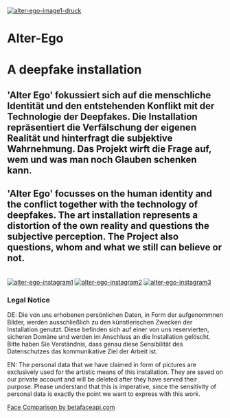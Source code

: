 <a href="https://ibb.co/QjfzWWs"><img src="https://i.ibb.co/3Y7Gxxt/alter-ego-image1-druck.jpg" alt="alter-ego-image1-druck" border="0"></a>

# Alter-Ego
<h1>A deepfake installation</h1>

<h2>'Alter Ego' fokussiert sich auf die menschliche Identität und den entstehenden Konflikt mit der Technologie der Deepfakes. Die Installation repräsentiert die Verfälschung der eigenen Realität und hinterfragt die subjektive Wahrnehmung. Das Projekt wirft die Frage auf, wem und was man noch Glauben schenken kann.</h2>

<h2>'Alter Ego' focusses on the human identity and the conflict together with the technology of deepfakes. The art installation represents a distortion of the own reality and questions the subjective perception. The Project also questions, whom and what we still can believe or not.</h2>
</br>  
<a href="https://ibb.co/jT32JYv"><img src="https://i.ibb.co/jT32JYv/alter-ego-instagram1.jpg" alt="alter-ego-instagram1" border="0"></a> <a href="https://ibb.co/3WmZ3GZ"><img src="https://i.ibb.co/3WmZ3GZ/alter-ego-instagram2.jpg" alt="alter-ego-instagram2" border="0"></a> <a href="https://ibb.co/XL4c1Wj"><img src="https://i.ibb.co/XL4c1Wj/alter-ego-instagram3.jpg" alt="alter-ego-instagram3" border="0"></a>
</br>
<h3>Legal Notice</h3>
<p> DE: 
Die von uns erhobenen persönlichen Daten, in Form der aufgenommnen Bilder, werden ausschließlich zu den künstlerischen Zwecken der Installation genutzt. Diese befinden sich auf einer von uns reservierten, sicheren Domäne und werden im Anschluss an die Installation gelöscht. Bitte haben Sie Verständnis, dass genau diese Sensibilität des Datenschutzes das kommunikative Ziel der Arbeit ist.</p>

<p> EN:
The personal data that we have claimed in form of pictures are exclusively used for the artistic means of this installation. They are saved on our private account and will be deleted after they have served their purpose. Please understand that this is imperative, since the sensitivity of personal data is exactly the point we want to express with this work.</p>

<!-- Begin Betafaceapi.com Attribution Snippet -->
<a href="http://betafaceapi.com/" onclick="__gaTracker('send', 'event', 'outbound-article', 'http://betafaceapi.com/', 'Face Recognition by betafaceapi.com');" title="Face Recognition by betafaceapi.com">Face Comparison by betafaceapi.com</a>
<!-- End Betafaceapi.com Attribution Snippet -->
